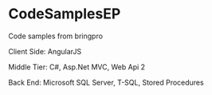 # CodeSamplesEP
Code samples from bringpro

Client Side: AngularJS

Middle Tier: C#, Asp.Net MVC, Web Api 2

Back End: Microsoft SQL Server, T-SQL, Stored Procedures
	